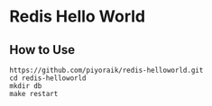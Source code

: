 # Redis Hello World

## How to Use

```shell
https://github.com/piyoraik/redis-helloworld.git
cd redis-helloworld
mkdir db
make restart
```
